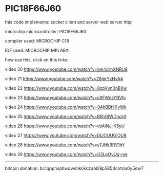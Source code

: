 # PIC18F66J60

this code implements:
socket client and server
web server http

microchip  microcontroller:
PIC18F66J60

compiler used:
MICROCHIP C18

IDE used:
MICROCHIP MPLABX

how use this, click on this links:

video 20 https://www.youtube.com/watch?v=bw4drnXNRU8

video 21 https://www.youtube.com/watch?v=Z8jerYzHvA4

video 22 https://www.youtube.com/watch?v=8cpVyn0nBXw

video 23 https://www.youtube.com/watch?v=vXFWnsYBVfc

video 24 https://www.youtube.com/watch?v=0AhBBfH1vWk

video 25 https://www.youtube.com/watch?v=B5hGlWDhck0

video 26 https://www.youtube.com/watch?v=vbAiNJ-K5yU

video 27 https://www.youtube.com/watch?v=DlJOUUGjOU8

video 28 https://www.youtube.com/watch?v=yTJHk9RV1hY

video 29 https://www.youtube.com/watch?v=G5LpOyUg-nw


-------------------------------------------------------------
bitcoin donation: bc1qppnaphwqwshk6kqzaal28p5854cntslu0y5dw7
